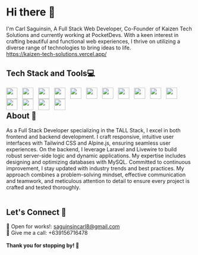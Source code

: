 # Hi there 👋 
I'm Carl Saguinsin, A Full Stack Web Developer, Co-Founder of Kaizen Tech Solutions and currently working at PocketDevs. With a keen interest in crafting beautiful and functional web experiences, I thrive on utilizing a diverse range of technologies to bring ideas to life.
<br />
https://kaizen-tech-solutions.vercel.app/
<br />
## Tech Stack and Tools💻
<img align="left" width="30px" style="padding-right:10px;" src="https://cdn.jsdelivr.net/gh/devicons/devicon/icons/html5/html5-original.svg" />
<img align="left" width="30px" style="padding-right:10px;" src="https://cdn.jsdelivr.net/gh/devicons/devicon/icons/css3/css3-original.svg" />
<img align="left" width="30px" style="padding-right:10px;" src="https://cdn.jsdelivr.net/gh/devicons/devicon/icons/javascript/javascript-original.svg" />
<img align="left" width="30px" style="padding-right:10px;" src="https://cdn.jsdelivr.net/gh/devicons/devicon/icons/bootstrap/bootstrap-original.svg" />
<img align="left" width="30px" style="padding-right:10px;" src="https://cdn.jsdelivr.net/gh/devicons/devicon@latest/icons/tailwindcss/tailwindcss-original.svg" />
<img align="left" width="30px" style="padding-right:10px;" src="https://cdn.jsdelivr.net/gh/devicons/devicon/icons/jquery/jquery-original.svg" />
<img align="left" width="30px" style="padding-right:10px;" src="https://cdn.jsdelivr.net/gh/devicons/devicon/icons/react/react-original.svg" />
<img align="left" width="30px" style="padding-right:10px;" src="https://cdn.jsdelivr.net/gh/devicons/devicon@latest/icons/nextjs/nextjs-original.svg" />
<img align="left" width="30px" style="padding-right:10px;"  src="https://cdn.jsdelivr.net/gh/devicons/devicon/icons/nodejs/nodejs-original.svg" />
<img align="left" width="30px" style="padding-right:10px;"  src="https://cdn.jsdelivr.net/gh/devicons/devicon/icons/firebase/firebase-plain.svg" />
<img align="left" width="30px" style="padding-right:10px;"  src="https://cdn.jsdelivr.net/gh/devicons/devicon@latest/icons/laravel/laravel-original.svg" />
<img align="left" width="30px" style="padding-right:10px;"  src="https://cdn.jsdelivr.net/gh/devicons/devicon@latest/icons/livewire/livewire-original.svg" />
<img align="left" width="30px" style="padding-right:10px;"  src="https://cdn.jsdelivr.net/gh/devicons/devicon/icons/mysql/mysql-plain-wordmark.svg" />
<img align="left" width="30px" style="padding-right:10px;"  src="https://cdn.jsdelivr.net/gh/devicons/devicon/icons/git/git-original.svg" />
<img align="left" width="30px" style="padding-right:10px;"  src="https://cdn.jsdelivr.net/gh/devicons/devicon/icons/github/github-original.svg" />
<br/>
<br/>

## About 📑
As a Full Stack Developer specializing in the TALL Stack, I excel in both frontend and backend development. I craft responsive, intuitive user interfaces with Tailwind CSS and Alpine.js, ensuring seamless user experiences. On the backend, I leverage Laravel and Livewire to build robust server-side logic and dynamic applications. My expertise includes designing and optimizing databases with MySQL. Committed to continuous improvement, I stay updated with industry trends and best practices. My approach combines a problem-solving mindset, effective communication and teamwork, and meticulous attention to detail to ensure every project is crafted and tested thoroughly.
<br/>
<br/>
## Let's Connect 🤟

📧 Open for works!: saguinsincarl8@gmail.com
<br />
📱 Give me a call: +639156716478
<br/>
<br/>
 **Thank you for stopping by! 🚀**

<!--
**CSaguinsin/CSaguinsin** is a ✨ _special_ ✨ repository because its `README.md` (this file) appears on your GitHub profile.

Here are some ideas to get you started:

- 🔭 I’m currently working on ...
- 🌱 I’m currently learning ...
- 👯 I’m looking to collaborate on ...
- 🤔 I’m looking for help with ...
- 💬 Ask me about ...
- 📫 How to reach me: ...
- 😄 Pronouns: ...
- ⚡ Fun fact: ...
-->
